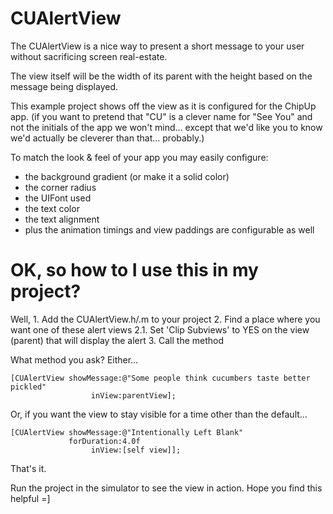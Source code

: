 CUAlertView
===========

The CUAlertView is a nice way to present a short message to your user without sacrificing screen real-estate.

The view itself will be the width of its parent with the height based on the message being displayed.

This example project shows off the view as it is configured for the ChipUp app. (if you want to pretend that "CU" is a clever name for "See You" and not the initials of the app we won't mind… except that we'd like you to know we'd actually be cleverer than that… probably.)  

To match the look & feel of your app you may easily configure:
* the background gradient (or make it a solid color)
* the corner radius
* the UIFont used
* the text color
* the text alignment
* plus the animation timings and view paddings are configurable as well


OK, so how to I use this in my project?
=======================================

Well,
    1. Add the CUAlertView.h/.m to your project
    2. Find a place where you want one of these alert views
        2.1. Set 'Clip Subviews' to YES on the view (parent) that will display the alert
    3. Call the method

What method you ask?  Either…

    [CUAlertView showMessage:@"Some people think cucumbers taste better pickled"
                      inView:parentView];

Or, if you want the view to stay visible for a time other than the default…

    [CUAlertView showMessage:@"Intentionally Left Blank"
                 forDuration:4.0f
                      inView:[self view]];

That's it.

Run the project in the simulator to see the view in action.  Hope you find this helpful =]